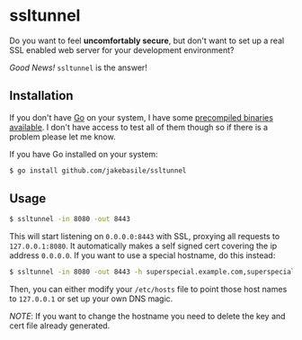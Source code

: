 # ssltunnel

Do you want to feel **uncomfortably secure**, but don't want to set up a real SSL enabled web server for your development environment?

*Good News!* `ssltunnel` is the answer!

## Installation

If you don't have [Go][] on your system, I have some [precompiled binaries available][releases]. I don't have access to test all of them though so if there is a problem please let me know.

If you have Go installed on your system:

```bash
$ go install github.com/jakebasile/ssltunnel
```


## Usage

```bash
$ ssltunnel -in 8080 -out 8443
```

This will start listening on `0.0.0.0:8443` with SSL, proxying all requests to `127.0.0.1:8080`. It automatically makes a self signed cert covering the ip address `0.0.0.0`. If you want to use a special hostname, do this instead:

```bash
$ ssltunnel -in 8080 -out 8443 -h superspecial.example.com,superspecial2.example.com
```

Then, you can either modify your `/etc/hosts` file to point those host names to `127.0.0.1` or set up your own DNS magic.

*NOTE*: If you want to change the hostname you need to delete the key and cert file already generated.

[releases]: https://github.com/jakebasile/ssltunnel/releases
[Go]: http://golang.org/
